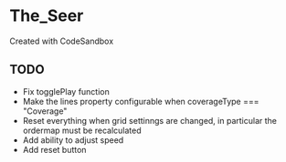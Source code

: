 # The_Seer

Created with CodeSandbox

## TODO

- Fix togglePlay function
- Make the lines property configurable when coverageType === "Coverage"
- Reset everything when grid settinngs are changed, in particular the ordermap must be recalculated
- Add ability to adjust speed
- Add reset button
